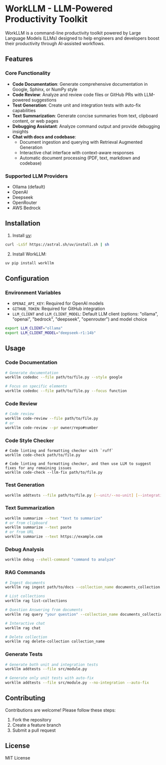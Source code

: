 # WorkLLM - LLM-Powered Productivity Toolkit

WorkLLM is a command-line productivity toolkit powered by Large Language Models (LLMs) designed to help engineers and developers boost their productivity through AI-assisted workflows.

## Features

### Core Functionality
- **Code Documentation**: Generate comprehensive documentation in Google, Sphinx, or NumPy style
- **Code Review**: Analyze and review code files or GitHub PRs with LLM-powered suggestions
- **Test Generation**: Create unit and integration tests with auto-fix capabilities
- **Text Summarization**: Generate concise summaries from text, clipboard content, or web pages
- **Debugging Assistant**: Analyze command output and provide debugging insights
- **Chat with docs and codebase**: 
  - Document ingestion and querying with Retrieval Augmented Generation
  - Interactive chat interface with context-aware responses
  - Automatic document processing (PDF, text, markdown and codebase)

### Supported LLM Providers
- Ollama (default)
- OpenAI
- Deepseek
- OpenRouter 
- AWS Bedrock

## Installation

1. Install [uv](https://github.com/astral-sh/uv):
```bash
curl -LsSf https://astral.sh/uv/install.sh | sh
```

2. Install WorkLLM:
```bash
uv pip install workllm
```

## Configuration

### Environment Variables
- `OPENAI_API_KEY`: Required for OpenAI models
- `GITHUB_TOKEN`: Required for GitHub integration
- `LLM_CLIENT` and `LLM_CLIENT_MODEL`: Default LLM client (options: "ollama", "openai", "bedrock", "deepseek", "openrouter") and model choice

```bash
export LLM_CLIENT="ollama"
export LLM_CLIENT_MODEL="deepseek-r1:14b"
```

## Usage

### Code Documentation
```bash
# Generate documentation
workllm codedoc --file path/to/file.py --style google

# Focus on specific elements
workllm codedoc --file path/to/file.py --focus function
```

### Code Review

```bash
# Code review
workllm code-review --file path/to/file.py
# or
workllm code-review --pr owner/repo#number
```

### Code Style Checker

```
# Code linting and formatting checker with `ruff`
workllm code-check path/to/file.py

# Code linting and formatting checker, and then use LLM to suggest fixes for any remaining issues
workllm code-check --llm-fix path/to/file.py
```

### Test Generation

```bash
workllm addtests --file path/to/file.py [--unit/--no-unit] [--integration/--no-integration]
```

### Text Summarization

```bash
workllm summarize --text "text to summarize"
# or from clipboard
workllm summarize --text paste
# or from URL
workllm summarize --text https://example.com
```

### Debug Analysis

```bash
workllm debug --shell-command "command to analyze"
```

### RAG Commands

```bash
# Ingest documents
workllm rag ingest path/to/docs --collection_name documents_collection

# List collections
workllm rag list-collections

# Question Answering from documents
workllm rag query "your question" --collection_name documents_collection

# Interactive chat
workllm rag chat

# Delete collection
workllm rag delete-collection collection_name
```


### Generate Tests

```bash
# Generate both unit and integration tests
workllm addtests --file src/module.py

# Generate only unit tests with auto-fix
workllm addtests --file src/module.py --no-integration --auto-fix
```


## Contributing

Contributions are welcome! Please follow these steps:

1. Fork the repository
2. Create a feature branch
3. Submit a pull request

## License

MIT License
